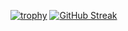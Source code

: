 
[![trophy](https://github-profile-trophy.vercel.app/?username=Pascal-Benink&theme=monokai)](https://github.com/ryo-ma/github-profile-trophy)
[![GitHub Streak](https://streak-stats.demolab.com?user=Pascal-Benink&theme=dark&hide_border=true)](https://git.io/streak-stats)

